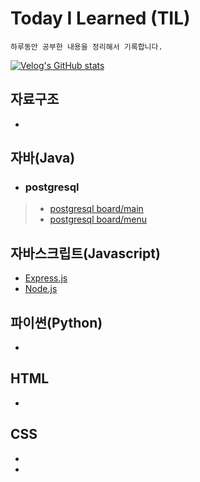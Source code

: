 # Today I Learned (TIL)
    하루동안 공부한 내용을 정리해서 기록합니다.
[![Velog's GitHub stats](https://velog-readme-stats.vercel.app/api/badge?name=kisyam)](https://velog.io/@kisyam) 




## 자료구조
+
## 자바(Java)
+ ### postgresql
> + [postgresql board/main](./java/java19jdbc_postgresql/src/test/com/board/BoardMain.java) 
> + [postgresql board/menu](./java/java19jdbc_postgresql/src/test/com/board/BoardMenu.java)
## 자바스크립트(Javascript)
+ [Express.js](./javascript/express.md)
+ [Node.js](./javascript/nodejs.md)
## 파이썬(Python)
+
## HTML
+
## CSS
+
+
